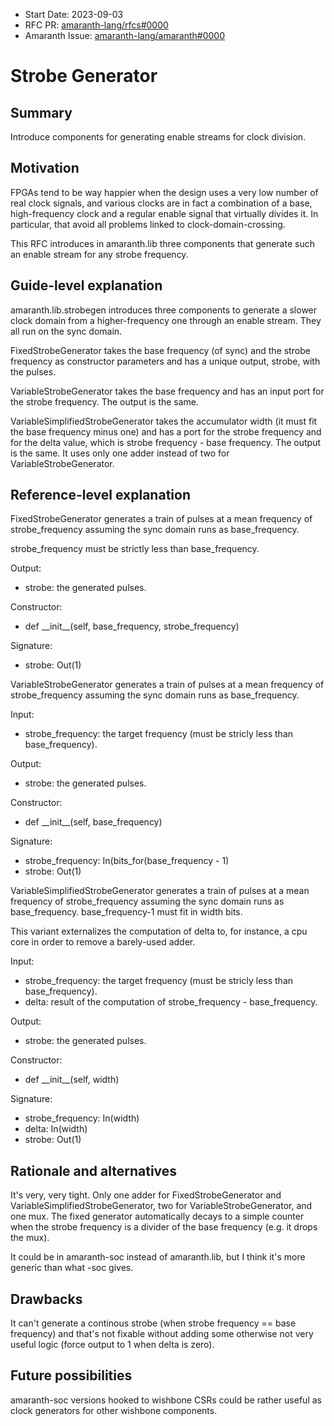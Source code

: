 - Start Date: 2023-09-03
- RFC PR: [amaranth-lang/rfcs#0000](https://github.com/amaranth-lang/rfcs/pull/0000)
- Amaranth Issue: [amaranth-lang/amaranth#0000](https://github.com/amaranth-lang/amaranth/issues/0000)

# Strobe Generator

## Summary
[summary]: #summary

Introduce components for generating enable streams for clock division.

## Motivation
[motivation]: #motivation

FPGAs tend to be way happier when the design uses a very low number of
real clock signals, and various clocks are in fact a combination of a
base, high-frequency clock and a regular enable signal that virtually
divides it.  In particular, that avoid all problems linked to
clock-domain-crossing.

This RFC introduces in amaranth.lib three components that generate
such an enable stream for any strobe frequency.

## Guide-level explanation
[guide-level-explanation]: #guide-level-explanation

amaranth.lib.strobegen introduces three components to generate a
slower clock domain from a higher-frequency one through an enable
stream.  They all run on the sync domain.

FixedStrobeGenerator takes the base frequency (of sync) and the strobe
frequency as constructor parameters and has a unique output, strobe,
with the pulses.

VariableStrobeGenerator takes the base frequency and has an input port
for the strobe frequency.  The output is the same.

VariableSimplifiedStrobeGenerator takes the accumulator width (it must
fit the base frequency minus one) and has a port for the strobe
frequency and for the delta value, which is strobe frequency - base
frequency.  The output is the same.  It uses only one adder instead of
two for VariableStrobeGenerator.


## Reference-level explanation
[reference-level-explanation]: #reference-level-explanation

FixedStrobeGenerator generates a train of pulses at a mean frequency of
strobe_frequency assuming the sync domain runs as base_frequency.

strobe_frequency must be strictly less than base_frequency.

Output:
- strobe: the generated pulses.

Constructor:
- def \_\_init\_\_(self, base_frequency, strobe_frequency)

Signature:
- strobe: Out(1)



VariableStrobeGenerator generates a train of pulses at a mean frequency of
strobe_frequency assuming the sync domain runs as base_frequency.

Input:
- strobe_frequency: the target frequency (must be stricly less than base_frequency).
        
Output:
- strobe: the generated pulses.

Constructor:
- def \_\_init\_\_(self, base_frequency)

Signature:
- strobe_frequency: In(bits_for(base_frequency - 1)
- strobe: Out(1)



VariableSimplifiedStrobeGenerator generates a train of pulses at a mean frequency of
strobe_frequency assuming the sync domain runs as base_frequency.
base_frequency-1 must fit in width bits.

This variant externalizes the computation of delta to, for
instance, a cpu core in order to remove a barely-used adder.
    
Input:
- strobe_frequency: the target frequency (must be stricly less than base_frequency).
- delta: result of the computation of strobe_frequency - base_frequency.

Output:
- strobe: the generated pulses.

Constructor:
- def \_\_init\_\_(self, width)

Signature:
- strobe_frequency: In(width)
- delta: In(width)
- strobe: Out(1)


## Rationale and alternatives
[rationale-and-alternatives]: #rationale-and-alternatives

It's very, very tight.  Only one adder for FixedStrobeGenerator and
VariableSimplifiedStrobeGenerator, two for VariableStrobeGenerator,
and one mux.  The fixed generator automatically decays to a simple
counter when the strobe frequency is a divider of the base frequency
(e.g. it drops the mux).

It could be in amaranth-soc instead of amaranth.lib, but I think it's
more generic than what -soc gives.


## Drawbacks
[drawbacks]: #drawbacks

It can't generate a continous strobe (when strobe frequency == base
frequency) and that's not fixable without adding some otherwise not
very useful logic (force output to 1 when delta is zero).


## Future possibilities
[future-possibilities]: #future-possibilities

amaranth-soc versions hooked to wishbone CSRs could be rather useful
as clock generators for other wishbone components.
